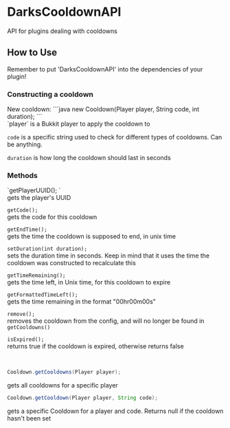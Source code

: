 # DarksCooldownAPI

API for plugins dealing with cooldowns

<h2> How to Use </h2>

Remember to put 'DarksCooldownAPI' into the dependencies of your plugin! 

<h3> Constructing a cooldown </h3>
<p>
New cooldown:
```java
new Cooldown(Player player, String code, int duration);
```
<br>
`player` is a Bukkit player to apply the cooldown to

`code` is a specific string used to check for different types of cooldowns. Can be
anything.

`duration` is how long the cooldown should last in seconds
</p>
<h3> Methods </h3>
<p>
`getPlayerUUID(); `
<br>gets the player's UUID 

`getCode();`
<br>gets the code for this cooldown

`getEndTime();`
<br>gets the time the cooldown is supposed to end, in unix time

`setDuration(int duration);`
<br>sets the duration time in seconds. Keep in mind that it uses the time the 
cooldown was constructed to recalculate this

`getTimeRemaining();`
<br>gets the time left, in Unix time, for this cooldown to expire

`getFormattedTimeLeft();`
<br>gets the time remaining in the format "00hr00m00s"

`remove();`
<br>removes the cooldown from the config, and will no longer be found in 
`getCooldowns()`

`isExpired();`
<br>returns true if the cooldown is expired, otherwise returns false

<br>

```java
Cooldown.getCooldowns(Player player);
```
gets all cooldowns for a specific player

```java
Cooldown.getCooldown(Player player, String code);
```
gets a specific Cooldown for a player and code. Returns null if the cooldown
hasn't been set
</p>